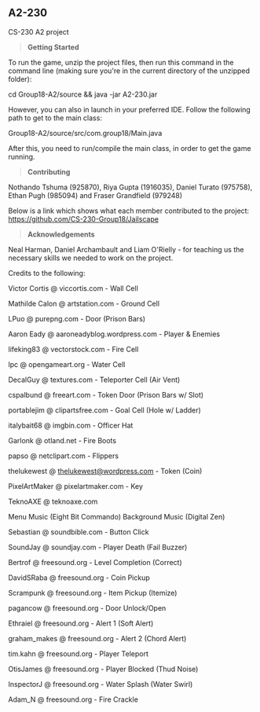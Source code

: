 ## A2-230
CS-230 A2 project

> **Getting Started**

To run the game, unzip the project files, then run this command in the command line (making sure you're in the current directory of the unzipped folder):

cd Group18-A2/source && java -jar A2-230.jar

However, you can also in launch in your preferred IDE. Follow the following path to get to the main class:

Group18-A2/source/src/com.group18/Main.java

After this, you need to run/compile the main class, in order to get the game running.

> **Contributing**

Nothando Tshuma (925870),
Riya Gupta (1916035),
Daniel Turato (975758),
Ethan Pugh (985094) and
Fraser Grandfield (979248)

Below is a link which shows what each member contributed to the project:
https://github.com/CS-230-Group18/Jailscape

> **Acknowledgements**

Neal Harman, Daniel Archambault and Liam O'Rielly - for teaching us the necessary skills we needed to work on the project.

Credits to the following:

Victor Cortis @ viccortis.com - Wall Cell

Mathilde Calon @ artstation.com - Ground Cell

LPuo @ purepng.com - Door (Prison Bars)

Aaron Eady @ aaroneadyblog.wordpress.com - Player & Enemies

lifeking83 @ vectorstock.com - Fire Cell

lpc @ opengameart.org - Water Cell

DecalGuy @ textures.com - Teleporter Cell (Air Vent)

cspalbund @ freeart.com - Token Door (Prison Bars w/ Slot)

portablejim @ clipartsfree.com - Goal Cell (Hole w/ Ladder)

italybait68 @ imgbin.com - Officer Hat

Garlonk @ otland.net - Fire Boots

papso @ netclipart.com - Flippers

thelukewest @ thelukewest@wordpress.com - Token (Coin)

PixelArtMaker @ pixelartmaker.com - Key

TeknoAXE @ teknoaxe.com

Menu Music (Eight Bit Commando)
Background Music (Digital Zen)

Sebastian @ soundbible.com - Button Click

SoundJay @ soundjay.com - Player Death (Fail Buzzer)

Bertrof @ freesound.org - Level Completion (Correct)

DavidSRaba @ freesound.org - Coin Pickup

Scrampunk @ freesound.org - Item Pickup (Itemize)

pagancow @ freesound.org - Door Unlock/Open

Ethraiel @ freesound.org - Alert 1 (Soft Alert)

graham_makes @ freesound.org - Alert 2 (Chord Alert)

tim.kahn @ freesound.org - Player Teleport

OtisJames @ freesound.org - Player Blocked (Thud Noise)

InspectorJ @ freesound.org - Water Splash (Water Swirl)

Adam_N @ freesound.org - Fire Crackle
